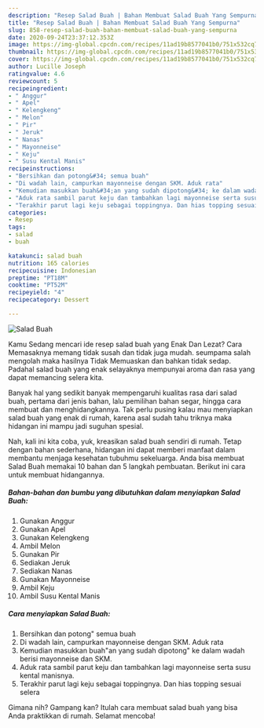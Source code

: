 ```yaml
---
description: "Resep Salad Buah | Bahan Membuat Salad Buah Yang Sempurna"
title: "Resep Salad Buah | Bahan Membuat Salad Buah Yang Sempurna"
slug: 858-resep-salad-buah-bahan-membuat-salad-buah-yang-sempurna
date: 2020-09-24T23:37:12.353Z
image: https://img-global.cpcdn.com/recipes/11ad19b8577041b0/751x532cq70/salad-buah-foto-resep-utama.jpg
thumbnail: https://img-global.cpcdn.com/recipes/11ad19b8577041b0/751x532cq70/salad-buah-foto-resep-utama.jpg
cover: https://img-global.cpcdn.com/recipes/11ad19b8577041b0/751x532cq70/salad-buah-foto-resep-utama.jpg
author: Lucille Joseph
ratingvalue: 4.6
reviewcount: 5
recipeingredient:
- " Anggur"
- " Apel"
- " Kelengkeng"
- " Melon"
- " Pir"
- " Jeruk"
- " Nanas"
- " Mayonneise"
- " Keju"
- " Susu Kental Manis"
recipeinstructions:
- "Bersihkan dan potong&#34; semua buah"
- "Di wadah lain, campurkan mayonneise dengan SKM. Aduk rata"
- "Kemudian masukkan buah&#34;an yang sudah dipotong&#34; ke dalam wadah berisi mayonneise dan SKM."
- "Aduk rata sambil parut keju dan tambahkan lagi mayonneise serta susu kental manisnya."
- "Terakhir parut lagi keju sebagai toppingnya. Dan hias topping sesuai selera"
categories:
- Resep
tags:
- salad
- buah

katakunci: salad buah 
nutrition: 165 calories
recipecuisine: Indonesian
preptime: "PT18M"
cooktime: "PT52M"
recipeyield: "4"
recipecategory: Dessert

---
```



![Salad Buah](https://img-global.cpcdn.com/recipes/11ad19b8577041b0/751x532cq70/salad-buah-foto-resep-utama.jpg)

Kamu Sedang mencari ide resep salad buah yang Enak Dan Lezat? Cara Memasaknya memang tidak susah dan tidak juga mudah. seumpama salah mengolah maka hasilnya Tidak Memuaskan dan bahkan tidak sedap. Padahal salad buah yang enak selayaknya mempunyai aroma dan rasa yang dapat memancing selera kita.

Banyak hal yang sedikit banyak mempengaruhi kualitas rasa dari salad buah, pertama dari jenis bahan, lalu pemilihan bahan segar, hingga cara membuat dan menghidangkannya. Tak perlu pusing kalau mau menyiapkan salad buah yang enak di rumah, karena asal sudah tahu triknya maka hidangan ini mampu jadi suguhan spesial.




Nah, kali ini kita coba, yuk, kreasikan salad buah sendiri di rumah. Tetap dengan bahan sederhana, hidangan ini dapat memberi manfaat dalam membantu menjaga kesehatan tubuhmu sekeluarga. Anda bisa membuat Salad Buah memakai 10 bahan dan 5 langkah pembuatan. Berikut ini cara untuk membuat hidangannya.

<!--inarticleads1-->

##### Bahan-bahan dan bumbu yang dibutuhkan dalam menyiapkan Salad Buah:

1. Gunakan  Anggur
1. Gunakan  Apel
1. Gunakan  Kelengkeng
1. Ambil  Melon
1. Gunakan  Pir
1. Sediakan  Jeruk
1. Sediakan  Nanas
1. Gunakan  Mayonneise
1. Ambil  Keju
1. Ambil  Susu Kental Manis




<!--inarticleads2-->

##### Cara menyiapkan Salad Buah:

1. Bersihkan dan potong&#34; semua buah
1. Di wadah lain, campurkan mayonneise dengan SKM. Aduk rata
1. Kemudian masukkan buah&#34;an yang sudah dipotong&#34; ke dalam wadah berisi mayonneise dan SKM.
1. Aduk rata sambil parut keju dan tambahkan lagi mayonneise serta susu kental manisnya.
1. Terakhir parut lagi keju sebagai toppingnya. Dan hias topping sesuai selera




Gimana nih? Gampang kan? Itulah cara membuat salad buah yang bisa Anda praktikkan di rumah. Selamat mencoba!
